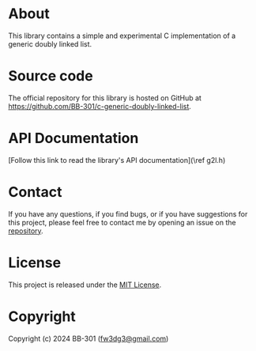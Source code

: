 <h1>About</h1>

<p>This library contains a simple and experimental C implementation of a generic doubly linked list.</p>

<h1>Source code</h1>

<p>The official repository for this library is hosted on GitHub at <a href="https://github.com/BB-301/c-generic-doubly-linked-list" target="_blank">https://github.com/BB-301/c-generic-doubly-linked-list</a>.</p>

<h1>API Documentation</h1>

[Follow this link to read the library's API documentation](\ref g2l.h)

<h1>Contact</h1>

If you have any questions, if you find bugs, or if you have suggestions for this project, please feel free to contact me by opening an issue on the [repository](https://github.com/BB-301/c-generic-doubly-linked-list/issues).

<h1>License</h1>

This project is released under the <a target="_blank" href="https://github.com/BB-301/c-generic-doubly-linked-list/blob/master/LICENSE">MIT License</a>.

<h1>Copyright</h1>

Copyright (c) 2024 BB-301 (fw3dg3@gmail.com)